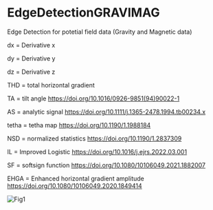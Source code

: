 # EdgeDetectionGRAVIMAG
Edge Detection for potetial field data (Gravity and Magnetic data)

dx = Derivative x

dy = Derivative y

dz = Derivative z

THD = total horizontal gradient

TA = tilt angle
https://doi.org/10.1016/0926-9851(94)90022-1

AS = analytic signal
https://doi.org/10.1111/j.1365-2478.1994.tb00234.x

tetha = tetha map
https://doi.org/10.1190/1.1988184

NSD = normalized statistics
https://doi.org/10.1190/1.2837309

IL = Improved Logistic
https://doi.org/10.1016/j.ejrs.2022.03.001

SF = softsign function
https://doi.org/10.1080/10106049.2021.1882007

EHGA = Enhanced horizontal gradient amplitude
https://doi.org/10.1080/10106049.2020.1849414

![Fig1](https://user-images.githubusercontent.com/113156229/216481907-7a5e890f-b639-4e80-aac8-bb1835d813c0.png)
